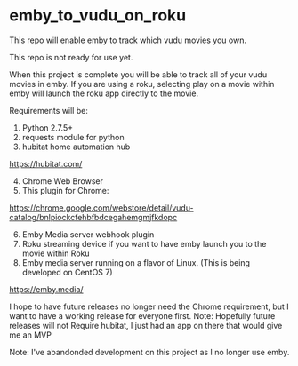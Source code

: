 # emby_to_vudu_on_roku
This repo will enable emby to track which vudu movies you own.

This repo is not ready for use yet.

When this project is complete you will be able to track all of your vudu movies in emby.  If you are using a roku, selecting play on a movie within emby will launch the roku app directly to the movie.

Requirements will be:
1. Python 2.7.5+
2. requests module for python
3. hubitat home automation hub

https://hubitat.com/

4. Chrome Web Browser
5. This plugin for Chrome:

https://chrome.google.com/webstore/detail/vudu-catalog/bnlpiockcfehbfbdcegahemgmjfkdopc

6. Emby Media server webhook plugin
7. Roku streaming device if you want to have emby launch you to the movie within Roku
8. Emby media server running on a flavor of Linux.  (This is being developed on CentOS 7)

https://emby.media/

I hope to have future releases no longer need the Chrome requirement, but I want to have a working release for everyone first.
Note:  Hopefully future releases will not Require hubitat, I just had an app on there that would give me an MVP


Note:  I've abandonded development on this project as I no longer use emby.
